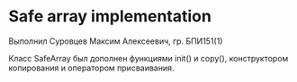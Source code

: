 # Safe array implementation

Выполнил Суровцев Максим Алексеевич, гр. БПИ151(1)

Класс SafeArray был дополнен функциями init() и copy(), конструктором
копирования и оператором присваивания.
